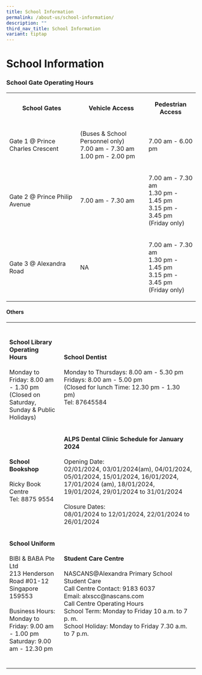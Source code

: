 ```yaml
---
title: School Information
permalink: /about-us/school-information/
description: ""
third_nav_title: School Information
variant: tiptap
---
```

<h1><strong>School Information</strong></h1><h3>School Gate Operating Hours</h3><table><tbody><tr><th rowspan="1" colspan="1"><p>School Gates</p></th><th rowspan="1" colspan="1"><p>Vehicle Access</p></th><th rowspan="1" colspan="1"><p>Pedestrian Access</p></th></tr><tr><td rowspan="1" colspan="1"><p>Gate 1 @ Prince Charles Crescent</p></td><td rowspan="1" colspan="1"><p>(Buses &amp; School Personnel only)<br>7.00 am - 7.30 am<br>1.00 pm - 2.00 pm</p></td><td rowspan="1" colspan="1"><p>7.00 am - 6.00 pm</p></td></tr><tr><td rowspan="1" colspan="1"><p>Gate 2 @ Prince Philip Avenue</p></td><td rowspan="1" colspan="1"><p>7.00 am - 7.30 am</p></td><td rowspan="1" colspan="1"><p>7.00 am - 7.30 am<br>1.30 pm - 1.45 pm<br>3.15 pm - 3.45 pm<br>(Friday only)</p></td></tr><tr><td rowspan="1" colspan="1"><p>Gate 3 @ Alexandra Road</p></td><td rowspan="1" colspan="1"><p>NA</p></td><td rowspan="1" colspan="1"><p>7.00 am - 7.30 am<br>1.30 pm - 1.45 pm<br>3.15 pm - 3.45 pm<br>(Friday only)</p></td></tr></tbody></table><h4>Others</h4><table><tbody><tr><th rowspan="1" colspan="1"><p></p></th><th rowspan="1" colspan="1"><p></p></th></tr><tr><td rowspan="1" colspan="1"><p><strong>School Library Operating Hours</strong><br><br>Monday to Friday: 8.00 am - 1.30 pm<br>(Closed on Saturday, Sunday &amp; Public Holidays)</p></td><td rowspan="1" colspan="1"><p><strong>School Dentist</strong><br><br>Monday to Thursdays: 8.00 am - 5.30 pm<br>Fridays: 8.00 am - 5.00 pm<br>(Closed for lunch Time: 12.30 pm - 1.30 pm) <br>Tel: 87645584</p></td></tr><tr><td rowspan="1" colspan="1"><p><strong>School Bookshop</strong><br><br>Ricky Book Centre<br>Tel: 8875 9554</p></td><td rowspan="1" colspan="1"><p><strong>ALPS Dental Clinic Schedule for January 2024</strong><br><br>Opening Date:<br>02/01/2024, 03/01/2024(am), 04/01/2024, 05/01/2024, 15/01/2024, 16/01/2024, 17/01/2024 (am), 18/01/2024, 19/01/2024, 29/01/2024 to 31/01/2024<br><br>Closure Dates:<br>08/01/2024 to 12/01/2024, 22/01/2024 to 26/01/2024</p></td></tr><tr><td rowspan="1" colspan="1"><p><strong>School Uniform</strong><br><br>BIBI &amp; BABA Pte Ltd <br>213 Henderson Road #01-12 <br>Singapore 159553<br><br>Business Hours:<br>Monday to Friday: 9.00 am - 1.00 pm<br>Saturday: 9.00 am - 12.30 pm</p></td><td rowspan="1" colspan="1"><p><strong>Student Care Centre</strong><br><br>NASCANS@Alexandra Primary School Student Care<br>Call Centre Contact: 9183 6037<br>Email: alxscc@nascans.com<br>Call Centre Operating Hours<br>School Term: Monday to Friday 10 a.m. to 7 p. m.<br>School Holiday: Monday to Friday 7.30 a.m. to 7 p.m.</p></td></tr><tr><td rowspan="1" colspan="1"><p></p></td><td rowspan="1" colspan="1"><p></p></td></tr></tbody></table><p></p>